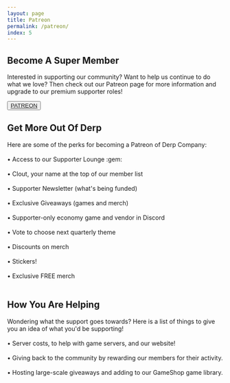 ```yaml
---
layout: page
title: Patreon
permalink: /patreon/
index: 5
---
```


<div class="section sectionBorderBottom">
  <div class="sectionColumnMain">
    <h2>Become A Super Member</h2>
    <p>
    Interested in supporting our community? Want to help us continue to do what we love? Then check out our Patreon page for more information and upgrade to our premium supporter roles!
    </p>
  </div>
  <div class="sectionColumnSub">
    <button class="navButton">
          <a href="https://www.patreon.com/derpcompany">PATREON</a>
    </button>
  </div>
</div>

<div class="section sectionBorderBottom">
  <div class="sectionColumnSub">
  </div>
  <div class="sectionColumnMain">
    <h2>Get More Out Of Derp</h2>
    <p>Here are some of the perks for becoming a Patreon of Derp Company:<br><br>
      •  Access to our Supporter Lounge :gem:<br><br>
      •  Clout, your name at the top of our member list<br><br>
      •  Supporter Newsletter (what's being funded)<br><br>
      •  Exclusive Giveaways (games and merch)<br><br>
      •  Supporter-only economy game and vendor in Discord<br><br>
      •  Vote to choose next quarterly theme<br><br>
      •  Discounts on merch<br><br>
      •  Stickers!<br><br>
      •  Exclusive FREE merch<br><br>
    </p>
  </div>
</div>

<div class="section">
  <div class="sectionColumnMain">
    <h2>How You Are Helping</h2>
    <p>
    Wondering what the support goes towards? Here is a list of things to give you an idea of what you'd be supporting!<br><br>
    •  Server costs, to help with game servers, and our website!<br><br>
    •  Giving back to the community by rewarding our members for their activity.<br><br>
    •  Hosting large-scale giveaways and adding to our GameShop game library.<br><br>
    </p>
  </div>
  <div class="sectionColumnSub">
  </div>
</div>




